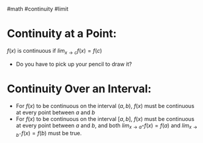 #math #continuity #limit
# Continuity at a Point:
$f(x)$ is continuous if $lim_{x\rightarrow c}f(x) = f(c)$ 
- Do you have to pick up your pencil to draw it?
# Continuity Over an Interval:
- For $f(x)$ to be continuous on the interval $(a, b)$, $f(x)$ must be continuous at every point between $a$ and $b$
- For $f(x)$ to be continuous on the interval $[a, b]$, $f(x)$ must be continuous at every point between $a$ and $b$, and both $lim_{x\rightarrow a^+}f(x) = f(a)$ and $lim_{x\rightarrow b^-}f(x) = f(b)$ must be true.